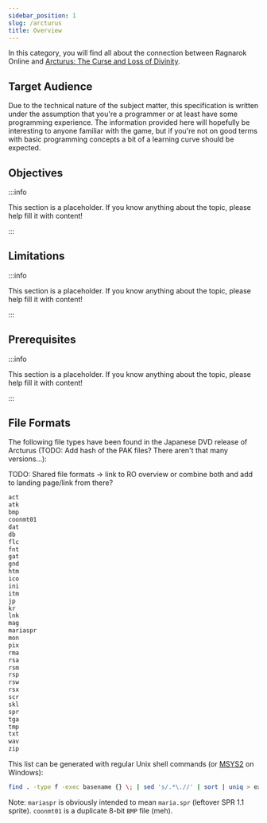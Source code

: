 ```yaml
---
sidebar_position: 1
slug: /arcturus
title: Overview
---
```


In this category, you will find all about the connection between Ragnarok Online and [Arcturus: The Curse and Loss of Divinity](https://steam-games.org/game/47632/arcturus-the-curse-and-loss-of-divinity/).

## Target Audience

Due to the technical nature of the subject matter, this specification is written under the assumption that you're a programmer or at least have some programming experience. The information provided here will hopefully be interesting to anyone familiar with the game, but if you're not on good terms with basic programming concepts a bit of a learning curve should be expected.

## Objectives

:::info

This section is a placeholder. If you know anything about the topic, please help fill it with content!

:::

## Limitations

:::info

This section is a placeholder. If you know anything about the topic, please help fill it with content!

:::

## Prerequisites

:::info

This section is a placeholder. If you know anything about the topic, please help fill it with content!

:::

## File Formats

The following file types have been found in the Japanese DVD release of Arcturus (TODO: Add hash of the PAK files? There aren't that many versions...):

TODO: Shared file formats -> link to RO overview or combine both and add to landing page/link from there?

```txt title=arcturus-jp-extensions.txt
act
atk
bmp
coonmt01
dat
db
flc
fnt
gat
gnd
htm
ico
ini
itm
jp
kr
lnk
mag
mariaspr
mon
pix
rma
rsa
rsm
rsp
rsw
rsx
scr
skl
spr
tga
tmp
txt
wav
zip
```

This list can be generated with regular Unix shell commands (or [MSYS2](https://www.msys2.org/) on Windows):

```sh title=find-unique-file-types.sh
find . -type f -exec basename {} \; | sed 's/.*\.//' | sort | uniq > extensions.txt
```

Note: `mariaspr` is obviously intended to mean `maria.spr` (leftover SPR 1.1 sprite). `coonmt01` is a duplicate 8-bit `BMP` file (meh).
